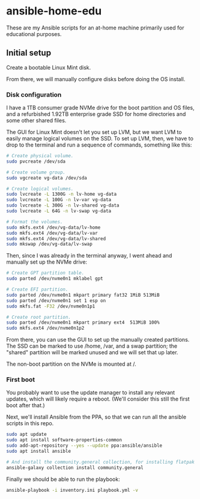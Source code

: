 # ansible-home-edu

These are my Ansible scripts for an at-home machine primarily used for educational purposes.

## Initial setup

Create a bootable Linux Mint disk.

From there, we will manually configure disks before doing the OS install.

### Disk configuration

I have a 1TB consumer grade NVMe drive for the boot partition and OS files,
and a refurbished 1.92TB enterprise grade SSD for home directories and some other shared files.

The GUI for Linux Mint doesn't let you set up LVM,
but we want LVM to easily manage logical volumes on the SSD.
To set up LVM, then, we have to drop to the terminal and run a sequence of commands,
something like this:

```sh
# Create physical volume.
sudo pvcreate /dev/sda

# Create volume group.
sudo vgcreate vg-data /dev/sda

# Create logical volumes.
sudo lvcreate -L 1300G -n lv-home vg-data
sudo lvcreate -L 100G -n lv-var vg-data
sudo lvcreate -L 300G -n lv-shared vg-data
sudo lvcreate -L 64G -n lv-swap vg-data

# Format the volumes.
sudo mkfs.ext4 /dev/vg-data/lv-home
sudo mkfs.ext4 /dev/vg-data/lv-var
sudo mkfs.ext4 /dev/vg-data/lv-shared
sudo mkswap /dev/vg-data/lv-swap
```

Then, since I was already in the terminal anyway,
I went ahead and manually set up the NVMe drive:

```sh
# Create GPT partition table.
sudo parted /dev/nvme0n1 mklabel gpt

# Create EFI partition.
sudo parted /dev/nvme0n1 mkpart primary fat32 1MiB 513MiB
sudo parted /dev/nvme0n1 set 1 esp on
sudo mkfs.fat -F32 /dev/nvme0n1p1

# Create root partition.
sudo parted /dev/nvme0n1 mkpart primary ext4  513MiB 100%
sudo mkfs.ext4 /dev/nvme0n1p2
```

From there, you can use the GUI to set up the manually created partitions.
The SSD can be marked to use /home, /var, and a swap partition;
the "shared" partition will be marked unused and we will set that up later.

The non-boot partition on the NVMe is mounted at /.

### First boot

You probably want to use the update manager to install any relevant updates,
which will likely require a reboot.
(We'll consider this still the first boot after that.)

Next, we'll install Ansible from the PPA,
so that we can run all the ansible scripts in this repo.

```sh
sudo apt update
sudo apt install software-properties-common
sudo add-apt-repository --yes --update ppa:ansible/ansible
sudo apt install ansible

# And install the community.general collection, for installing flatpak apps from ansible.
ansible-galaxy collection install community.general
```

Finally we should be able to run the playbook:

```sh
ansible-playbook -i inventory.ini playbook.yml -v
```

